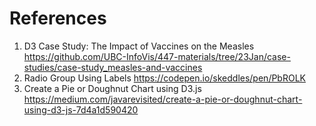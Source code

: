 # References
1. D3 Case Study: The Impact of Vaccines on the Measles
https://github.com/UBC-InfoVis/447-materials/tree/23Jan/case-studies/case-study_measles-and-vaccines
2. Radio Group Using Labels https://codepen.io/skeddles/pen/PbROLK
3. Create a Pie or Doughnut Chart using D3.js
https://medium.com/javarevisited/create-a-pie-or-doughnut-chart-using-d3-js-7d4a1d590420
